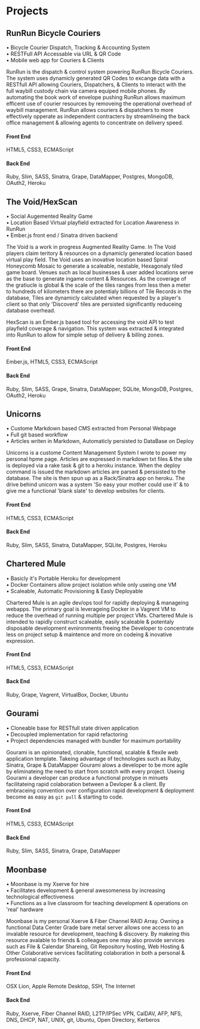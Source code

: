 # Projects

## RunRun Bicycle Couriers

• Bicycle Courier Dispatch, Tracking & Accounting System  
• RESTFull API Accessable via URL & QR Code  
• Mobile web app for Couriers & Clients  

RunRun is the dispatch & control system powering RunRun Bicycle Couriers. The system uses dynamicly generated QR Codes to excange data with a RESTfull API allowing Couriers, Dispatchers, & Clients to interact with the full waybill custody chain via camera equiped mobile phones. By automating the book work of envelope pushing RunRun allows maximum efficent use of courier resources by removeing the operational overhead of waybill management. RunRun allows couriers & dispatchers to more effectively opperate as independent contracters by streamlineing the back office management & allowing agents to concentrate on delivery speed.  

#### Front End
HTML5, CSS3, ECMAScript
#### Back End
Ruby, Slim, SASS, Sinatra, Grape, DataMapper, Postgres, MongoDB, OAuth2, Heroku


## The Void/HexScan

• Social Augemented Reality Game  
• Location Based Virtual playfield extracted for Location Awareness in RunRun  
• Ember.js front end / Sinatra driven backend  

The Void is a work in progress Augmented Reality Game. In The Void players claim teritory & resources on a dynamicly generated location based virtual play field. The Void uses an inovative location based Spiral Honeycomb Mosaic to generate a scaleable, nestable, Hexagonaly tiled game board. Venues such as local businesses & user added locations serve as the base to generate ingame content & Resources. As the coverage of the gratiucle is global & the scale of the tiles ranges from less then a meter to hundreds of kilometers there are potentialy billions of Tile Records in the database, Tiles are dynamicly calculated when requested by a player's client so that only 'Discoverd' tiles are persisted significantly reduceing database overhead.

HexScan is an Ember.js based tool for accessing the void API to test playfield coverage & navigation. This system was extracted & integrated into RunRun to allow for simple setup of delivery & billing zones. 

#### Front End
Ember.js, HTML5, CSS3, ECMAScript
#### Back End
Ruby, Slim, SASS, Grape, Sinatra, DataMapper, SQLite, MongoDB, Postgres, OAuth2, Heroku

## Unicorns

• Custome Markdown based CMS extracted from Personal Webpage  
• Full git based workflow  
• Articles writen in Markdown, Automaticly persisted to DataBase on Deploy  

Unicorns is a custome Content Management System I wrote to power my personal hpme page. Articles are expressed in markdown txt files & the site is deployed via a rake task & git to a heroku instance. When the deploy command is issued the markdown articles are parsed & perssisted to the database. The site is then spun up as a Rack/Sinatra app on heroku. The drive behind unicorn was a system 'So easy your mother could use it' & to give me a functional 'blank slate' to develop websites for clients.

#### Front End
HTML5, CSS3, ECMAScript

#### Back End
Ruby, Slim, SASS, Sinatra, DataMapper, SQLite, Postgres, Heroku

## Chartered Mule

• Basicly it's Portable Heroku for development  
• Docker Containers allow project isolation while only useing one VM  
• Scaleable, Automatic Provisioning & Easly Deployable  

Chartered Mule is an agile dev/ops tool for rapidly deploying & manageing webapps. The primary goal is leverageing Docker in a Vagrent VM to reduce the overhead of running multiple per project VMs. Chartered Mule is intended to rapidly construct scaleable, easily scaleable & potentaly disposable development evnironments freeing the Developer to concentrate less on project setup & maintence and more on codeing & inovative expression.

#### Front End
HTML5, CSS3, ECMAScript
#### Back End
Ruby, Grape, Vagrent, VirtualBox, Docker, Ubuntu

## Gourami

• Cloneable base for RESTfull state driven application  
• Decoupled implementation for rapid refactoring  
• Project dependencies managed with bundler for maximum portability

Gourami is an opinionated, clonable, functional, scalable & flexile web application template. Takeing advantage of technologies such as Ruby, Sinatra, Grape & DataMapper Gourami alows a developer to be more agile by eliminateing the need to start from scratch with every project. Useing Gourami a developer can produce a functional protype in minuets facilitateing rapid colaboration between a Devloper & a client. By embraceing convention over configuration rapid development & deployment become as easy as `git pull` & starting to code.

#### Front End
HTML5, CSS3, ECMAScript
#### Back End
Ruby, Slim, SASS, Sinatra, Grape, DataMapper

## Moonbase

• Moonbase is my Xserve for hire  
• Facilitates development & general awesomeness by increasing technological effectiveness  
• Functions as a live classroom for teaching development & operations on 'real' hardware

Moonbase is my personal Xserve & Fiber Channel RAID Array. Owning a functional Data Center Grade bare metal server allows one access to an invalable resource for development, teaching & discovery. By makeing this resource avalable to friends & colleagues one may also provide services such as File & Calendar Shareing, Git Repository hosting, Web Hosting & Other Colaborative services facilitating colaboration in both a personal & professional capacity.

#### Front End
OSX Lion, Apple Remote Desktop, SSH, The Internet
#### Back End
Ruby, Xserve, Fiber Channel RAID, L2TP/IPSec VPN, CalDAV, AFP, NFS, DNS, DHCP, NAT, UNIX, git, Ubuntu, Open Directory, Kerberos
